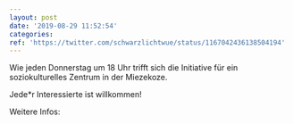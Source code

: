 ```yaml
---
layout: post
date: '2019-08-29 11:52:54'
categories: 
ref: 'https://twitter.com/schwarzlichtwue/status/1167042436138504194'
---
```

Wie jeden Donnerstag um 18 Uhr trifft sich die Initiative für ein soziokulturelles Zentrum in der Miezekoze.

Jede\*r Interessierte ist willkommen!

Weitere Infos: 